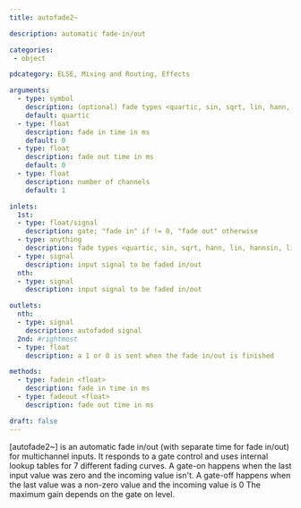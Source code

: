```yaml
---
title: autofade2~

description: automatic fade-in/out

categories:
 - object

pdcategory: ELSE, Mixing and Routing, Effects

arguments:
  - type: symbol
    description: (optional) fade types <quartic, sin, sqrt, lin, hann, lin, hannsin, linsin>
    default: quartic
  - type: float
    description: fade in time in ms
    default: 0
  - type: float
    description: fade out time in ms
    default: 0
  - type: float
    description: number of channels
    default: 1

inlets:
  1st:
  - type: float/signal
    description: gate; "fade in" if != 0, "fade out" otherwise
  - type: anything
    description: fade types <quartic, sin, sqrt, hann, lin, hannsin, linsin>
  - type: signal
    description: input signal to be faded in/out
  nth:
  - type: signal
    description: input signal to be faded in/out

outlets:
  nth:
  - type: signal
    description: autofaded signal
  2nd: #rightmost
  - type: float
    description: a 1 or 0 is sent when the fade in/out is finished

methods:
  - type: fadein <float>
    description: fade in time in ms
  - type: fadeout <float>
    description: fade out time in ms

draft: false
---
```


[autofade2~] is an automatic fade in/out (with separate time for fade in/out) for multichannel inputs. It responds to a gate control and uses internal lookup tables for 7 different fading curves. A gate-on happens when the last input value was zero and the incoming value isn't. A gate-off happens when the last value was a non-zero value and the incoming value is 0 The maximum gain depends on the gate on level.
